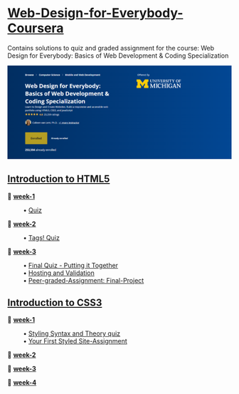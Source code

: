 # [Web-Design-for-Everybody-Coursera](https://www.coursera.org/specializations/web-design?)
Contains solutions to quiz and graded assignment for the course: Web Design for Everybody: Basics of Web Development &amp; Coding Specialization

![course image](/images/main.png)

## [Introduction to HTML5](https://github.com/santhosh-programmer/Web-Design-for-Everybody-Coursera/tree/main/Introduction-to-HTML5)
🎈 [**week-1**](https://github.com/santhosh-programmer/Web-Design-for-Everybody-Coursera/tree/main/Introduction-to-HTML5/week-1)

<span>&nbsp;&nbsp;&nbsp;&nbsp;&nbsp;&nbsp;&nbsp;&nbsp;</span> • [Quiz](https://github.com/santhosh-programmer/Web-Design-for-Everybody-Coursera/blob/main/Introduction-to-HTML5/week-1/quiz.md)

🎈 [**week-2**](https://github.com/santhosh-programmer/Web-Design-for-Everybody-Coursera/tree/main/Introduction-to-HTML5/week-2)

<span>&nbsp;&nbsp;&nbsp;&nbsp;&nbsp;&nbsp;&nbsp;&nbsp;</span> • [Tags! Quiz](https://github.com/santhosh-programmer/Web-Design-for-Everybody-Coursera/blob/main/Introduction-to-HTML5/week-2/Tags!-quiz.md)

🎈 [**week-3**](https://github.com/santhosh-programmer/Web-Design-for-Everybody-Coursera/tree/main/Introduction-to-HTML5/week-3)

<span>&nbsp;&nbsp;&nbsp;&nbsp;&nbsp;&nbsp;&nbsp;&nbsp;</span> • [Final Quiz - Putting it Together](https://github.com/santhosh-programmer/Web-Design-for-Everybody-Coursera/blob/main/Introduction-to-HTML5/week-3/Final-Quiz-Putting-it-Together.md)<br>
<span>&nbsp;&nbsp;&nbsp;&nbsp;&nbsp;&nbsp;&nbsp;&nbsp;</span> • [Hosting and Validation](https://github.com/santhosh-programmer/Web-Design-for-Everybody-Coursera/blob/main/Introduction-to-HTML5/week-3/Hosting-and-Validation-quiz.md)<br>
<span>&nbsp;&nbsp;&nbsp;&nbsp;&nbsp;&nbsp;&nbsp;&nbsp;</span> • [Peer-graded-Assignment: Final-Project](https://github.com/santhosh-programmer/Web-Design-for-Everybody-Coursera/blob/main/Introduction-to-HTML5/week-3/Peer-graded-Assignment:Final-Project.html)

## [Introduction to CSS3](https://github.com/santhosh-programmer/Web-Design-for-Everybody-Coursera/tree/main/Introduction-to-CSS3)

🎈 [**week-1**](https://github.com/santhosh-programmer/Web-Design-for-Everybody-Coursera/tree/main/Introduction-to-CSS3/week-1)

<span>&nbsp;&nbsp;&nbsp;&nbsp;&nbsp;&nbsp;&nbsp;&nbsp;</span> • [Styling Syntax and Theory quiz](Introduction-to-CSS3/week-1/Styling-Syntax-and-Theory-quiz.md)<br>
<span>&nbsp;&nbsp;&nbsp;&nbsp;&nbsp;&nbsp;&nbsp;&nbsp;</span> • [Your First Styled Site-Assignment](Introduction-to-CSS3/week-1/Your_First_Styled_Site-Assignment.css)

🎈 [**week-2**](https://github.com/santhosh-programmer/Web-Design-for-Everybody-Coursera/tree/main/Introduction-to-CSS3/week-2)

🎈 [**week-3**](https://github.com/santhosh-programmer/Web-Design-for-Everybody-Coursera/tree/main/Introduction-to-CSS3/week-3)

🎈 [**week-4**](https://github.com/santhosh-programmer/Web-Design-for-Everybody-Coursera/tree/main/Introduction-to-CSS3/week-4)

